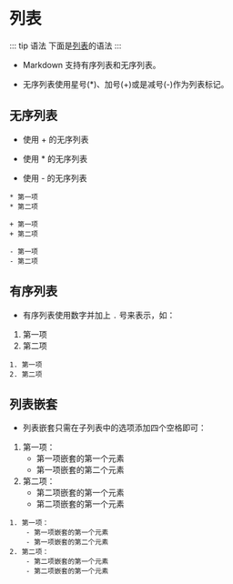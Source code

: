 # 列表

::: tip 语法
下面是[列表]()的语法
:::
+ Markdown 支持有序列表和无序列表。

+ 无序列表使用星号(*)、加号(+)或是减号(-)作为列表标记。

## 无序列表
+ 使用 + 的无序列表
* 使用 * 的无序列表
- 使用 - 的无序列表

```
* 第一项
* 第二项

+ 第一项
+ 第二项

- 第一项
- 第二项
```

## 有序列表

+ 有序列表使用数字并加上 ```.``` 号来表示，如：
1. 第一项
2. 第二项
```
1. 第一项
2. 第二项
```

## 列表嵌套

+ 列表嵌套只需在子列表中的选项添加四个空格即可：

1. 第一项：
    - 第一项嵌套的第一个元素
    - 第一项嵌套的第二个元素
2. 第二项：
    - 第二项嵌套的第一个元素
    - 第二项嵌套的第一个元素
```
1. 第一项：
    - 第一项嵌套的第一个元素
    - 第一项嵌套的第二个元素
2. 第二项：
    - 第二项嵌套的第一个元素
    - 第二项嵌套的第一个元素
```
